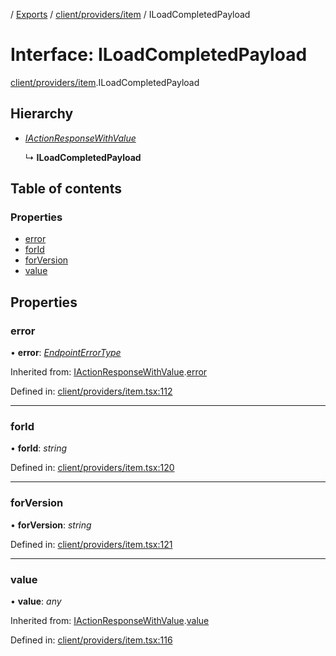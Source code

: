 [](../README.md) / [Exports](../modules.md) / [client/providers/item](../modules/client_providers_item.md) / ILoadCompletedPayload

# Interface: ILoadCompletedPayload

[client/providers/item](../modules/client_providers_item.md).ILoadCompletedPayload

## Hierarchy

* [*IActionResponseWithValue*](client_providers_item.iactionresponsewithvalue.md)

  ↳ **ILoadCompletedPayload**

## Table of contents

### Properties

- [error](client_providers_item.iloadcompletedpayload.md#error)
- [forId](client_providers_item.iloadcompletedpayload.md#forid)
- [forVersion](client_providers_item.iloadcompletedpayload.md#forversion)
- [value](client_providers_item.iloadcompletedpayload.md#value)

## Properties

### error

• **error**: [*EndpointErrorType*](../modules/base_errors.md#endpointerrortype)

Inherited from: [IActionResponseWithValue](client_providers_item.iactionresponsewithvalue.md).[error](client_providers_item.iactionresponsewithvalue.md#error)

Defined in: [client/providers/item.tsx:112](https://github.com/onzag/itemize/blob/3efa2a4a/client/providers/item.tsx#L112)

___

### forId

• **forId**: *string*

Defined in: [client/providers/item.tsx:120](https://github.com/onzag/itemize/blob/3efa2a4a/client/providers/item.tsx#L120)

___

### forVersion

• **forVersion**: *string*

Defined in: [client/providers/item.tsx:121](https://github.com/onzag/itemize/blob/3efa2a4a/client/providers/item.tsx#L121)

___

### value

• **value**: *any*

Inherited from: [IActionResponseWithValue](client_providers_item.iactionresponsewithvalue.md).[value](client_providers_item.iactionresponsewithvalue.md#value)

Defined in: [client/providers/item.tsx:116](https://github.com/onzag/itemize/blob/3efa2a4a/client/providers/item.tsx#L116)
